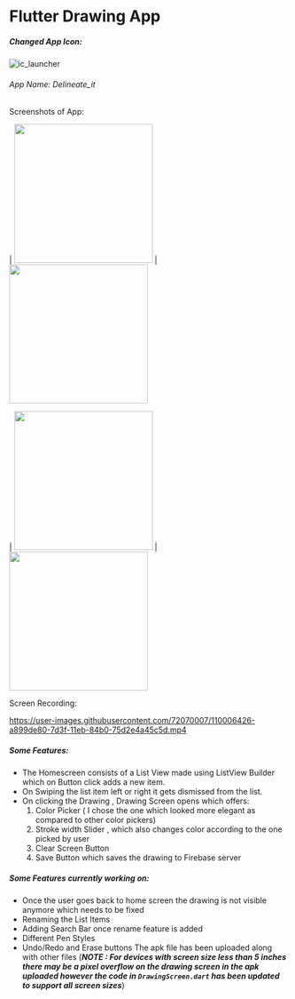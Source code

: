 # Flutter Drawing App 
##### Changed App Icon:


![ic_launcher](https://user-images.githubusercontent.com/72070007/110005718-d03c7700-7d3e-11eb-8940-dfee0fa15c58.png)

###### App Name: Delineate_it

Screenshots of App: 



| <img src="https://user-images.githubusercontent.com/72070007/110010001-cbc68d00-7d43-11eb-8b87-544caec5d31d.jpeg" width="250"> | <img src="https://user-images.githubusercontent.com/72070007/110010009-ce28e700-7d43-11eb-9966-2cd4dca1d524.jpeg" width="250"> 



| <img src="https://user-images.githubusercontent.com/72070007/110010026-d3863180-7d43-11eb-972e-f43ec9bfe214.jpeg" width="250"> | <img src="https://user-images.githubusercontent.com/72070007/110010036-d719b880-7d43-11eb-8aac-fcb6fca2e384.jpeg" width="250"> 






Screen Recording: 

https://user-images.githubusercontent.com/72070007/110006426-a899de80-7d3f-11eb-84b0-75d2e4a45c5d.mp4

##### Some Features:
- The Homescreen consists of a List View made using ListView Builder which on Button click adds a new item.
- On Swiping the list item left or right it gets dismissed from the list.
- On clicking the Drawing , Drawing Screen opens which offers:
  1. Color Picker ( I chose the one which looked more elegant as compared to other color pickers)
  2. Stroke width Slider , which also changes color according to the one picked by user
  3. Clear Screen Button
  4. Save Button which saves the drawing to Firebase server

##### Some Features currently working on:
- Once the user goes back to home screen the drawing is not visible anymore which needs to be fixed
- Renaming the List Items
- Adding Search Bar once rename feature is added
- Different Pen Styles
- Undo/Redo and Erase buttons
The apk file has been uploaded along with other files (***NOTE : For devices with screen size less than 5 inches there may be a pixel overflow on the drawing screen in the apk uploaded however the code in ```DrawingScreen.dart``` has been updated to support all screen sizes***)

